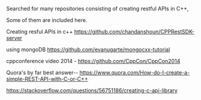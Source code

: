Searched for many repositories consisting of creating restful APIs in C++,

Some of them are included here.

Creating resful APIs in c++ https://github.com/chandanshoun/CPPRestSDK-server

using mongoDB https://github.com/evanugarte/mongocxx-tutorial

cppconference video 2014 - https://github.com/CppCon/CppCon2014

Quora's by far best answer-- https://www.quora.com/How-do-I-create-a-simple-REST-API-with-C-or-C++

https://stackoverflow.com/questions/56751186/creating-c-api-library
